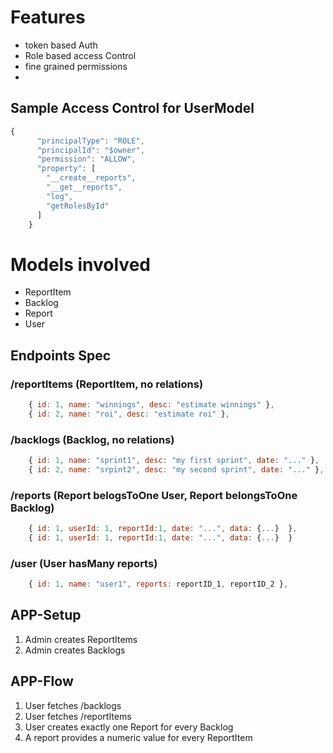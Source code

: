 
# Features

* token based Auth
* Role based access Control
* fine grained permissions
* 

## Sample Access Control for UserModel
```js 
{
      "principalType": "ROLE",
      "principalId": "$owner",
      "permission": "ALLOW",
      "property": [
        "__create__reports",
        "__get__reports",
        "log",
        "getRolesById"
      ]
    }
```

# Models involved

* ReportItem
* Backlog
* Report
* User

## Endpoints Spec

### /reportItems (ReportItem, no relations)

```js
    { id: 1, name: "winnings", desc: "estimate winnings" },
    { id: 2, name: "roi", desc: "estimate roi" },
```

### /backlogs  (Backlog, no relations)

```js
    { id: 1, name: "sprint1", desc: "my first sprint", date: "..." },
    { id: 2, name: "srpint2", desc: "my second sprint", date: "..." },
```

### /reports (Report belogsToOne User, Report belongsToOne Backlog)

```js
    { id: 1, userId: 1, reportId:1, date: "...", data: {...}  },
    { id: 1, userId: 1, reportId:1, date: "...", data: {...}  }
```

### /user   (User hasMany reports)

```js
    { id: 1, name: "user1", reports: reportID_1, reportID_2 },
```

## APP-Setup

1. Admin creates ReportItems
2. Admin creates Backlogs

## APP-Flow

1. User fetches /backlogs
2. User fetches /reportItems
3. User creates exactly one Report for every Backlog
4. A report provides a numeric value for every ReportItem


